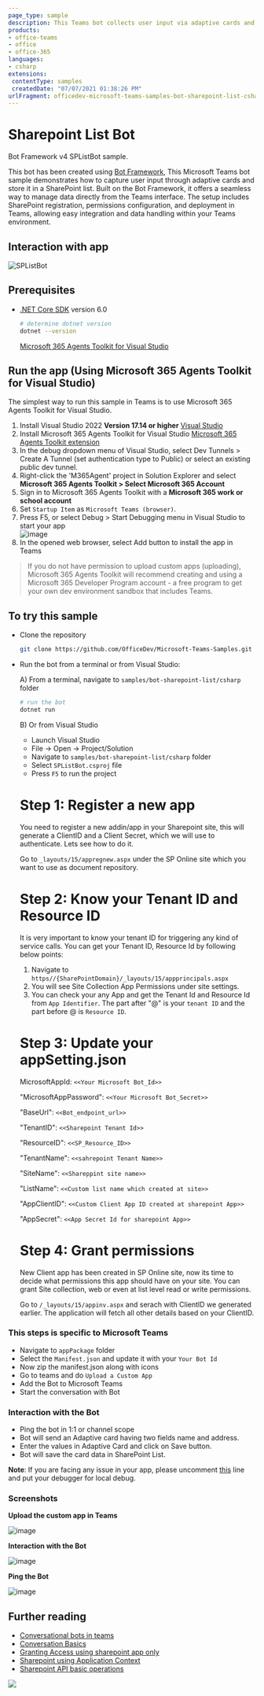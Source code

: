 ```yaml
---
page_type: sample
description: This Teams bot collects user input via adaptive cards and saves it to a SharePoint list.
products:
- office-teams
- office
- office-365
languages:
- csharp
extensions:
 contentType: samples
 createdDate: "07/07/2021 01:38:26 PM"
urlFragment: officedev-microsoft-teams-samples-bot-sharepoint-list-csharp
---
```


# Sharepoint List Bot

Bot Framework v4 SPListBot sample.

This bot has been created using [Bot Framework](https://dev.botframework.com), This Microsoft Teams bot sample demonstrates how to capture user input through adaptive cards and store it in a SharePoint list. Built on the Bot Framework, it offers a seamless way to manage data directly from the Teams interface. The setup includes SharePoint registration, permissions configuration, and deployment in Teams, allowing easy integration and data handling within your Teams environment.

## Interaction with app

![SPListBot](SPListBot/Images/Preview.gif)


## Prerequisites

- [.NET Core SDK](https://dotnet.microsoft.com/download) version 6.0

  ```bash
  # determine dotnet version
  dotnet --version
  ```

  [Microsoft 365 Agents Toolkit for Visual Studio](https://learn.microsoft.com/en-us/microsoftteams/platform/toolkit/toolkit-v4/install-teams-toolkit-vs?pivots=visual-studio-v17-7)
  
## Run the app (Using Microsoft 365 Agents Toolkit for Visual Studio)

The simplest way to run this sample in Teams is to use Microsoft 365 Agents Toolkit for Visual Studio.
1. Install Visual Studio 2022 **Version 17.14 or higher** [Visual Studio](https://visualstudio.microsoft.com/downloads/)
1. Install Microsoft 365 Agents Toolkit for Visual Studio [Microsoft 365 Agents Toolkit extension](https://learn.microsoft.com/en-us/microsoftteams/platform/toolkit/toolkit-v4/install-teams-toolkit-vs?pivots=visual-studio-v17-7)
1. In the debug dropdown menu of Visual Studio, select Dev Tunnels > Create A Tunnel (set authentication type to Public) or select an existing public dev tunnel.
1. Right-click the 'M365Agent' project in Solution Explorer and select **Microsoft 365 Agents Toolkit > Select Microsoft 365 Account**
1. Sign in to Microsoft 365 Agents Toolkit with a **Microsoft 365 work or school account**
1. Set `Startup Item` as `Microsoft Teams (browser)`.
1. Press F5, or select Debug > Start Debugging menu in Visual Studio to start your app
</br>![image](https://raw.githubusercontent.com/OfficeDev/TeamsFx/dev/docs/images/visualstudio/debug/debug-button.png)
1. In the opened web browser, select Add button to install the app in Teams
> If you do not have permission to upload custom apps (uploading), Microsoft 365 Agents Toolkit will recommend creating and using a Microsoft 365 Developer Program account - a free program to get your own dev environment sandbox that includes Teams.

## To try this sample

- Clone the repository

    ```bash
    git clone https://github.com/OfficeDev/Microsoft-Teams-Samples.git
    ```

- Run the bot from a terminal or from Visual Studio:

  A) From a terminal, navigate to `samples/bot-sharepoint-list/csharp` folder

  ```bash
  # run the bot
  dotnet run
  ```

  B) Or from Visual Studio

  - Launch Visual Studio
  - File -> Open -> Project/Solution
  - Navigate to `samples/bot-sharepoint-list/csharp` folder
  - Select `SPListBot.csproj` file
  - Press `F5` to run the project

  # Step 1: Register a new app

    You need to register a new addin/app in your Sharepoint site, this will generate a ClientID and a Client Secret,  which we will use to authenticate. Lets see how to do it.

    Go to `_layouts/15/appregnew.aspx` under the SP Online site which you want to use as document repository.

  # Step 2: Know your Tenant ID and Resource ID

    It is very important to know your tenant ID for triggering any kind of service calls.
    You can get your Tenant ID, Resource Id by following below points:
    1. Navigate to `https//{SharePointDomain}/_layouts/15/appprincipals.aspx`
    2. You will see Site Collection App Permissions under site settings.
    3. You can check your any App and get the Tenant Id and Resource Id from `App Identifier`. The   part after "@" is your `tenant ID` and the part before @ is `Resource ID`.


  # Step 3: Update your appSetting.json

  MicrosoftAppId: `<<Your Microsoft Bot_Id>>`

  "MicrosoftAppPassword": `<<Your Microsoft Bot_Secret>>`

  "BaseUrl": `<<Bot_endpoint_url>>`

  "TenantID":  `<<Sharepoint Tenant Id>>`

  "ResourceID": `<<SP_Resource_ID>>`

  "TenantName":  `<<sahrepoint Tenant Name>>`

  "SiteName":  `<<Shareppint site name>>`

  "ListName":  `<<Custom list name which created at site>>`

  "AppClientID": `<<Custom Client App ID created at sharepoint App>>`

  "AppSecret": `<<App Secret Id for sharepoint App>>` 

  # Step 4: Grant permissions
    New Client app has been created in SP Online site, now its time to decide what permissions this app should have on your site. You can grant Site collection, web or even at list level read or write permissions.

    Go to `/_layouts/15/appinv.aspx` and serach with ClientID we generated earlier. The application will fetch all other details based on your ClientID.


### This steps is specific to Microsoft Teams

- Navigate to `appPackage` folder
- Select the `Manifest.json` and update it with your `Your Bot Id`
- Now zip the manifest.json along with icons
- Go to teams and do `Upload a Custom App` 
- Add the Bot to Microsoft Teams
- Start the conversation with Bot

### Interaction with the Bot
- Ping the bot in 1:1 or channel scope
- Bot will send an Adaptive card having two fields name and address.
- Enter the values in Adaptive Card and click on Save button.
- Bot will save the card data in SharePoint List.

**Note**: If you are facing any issue in your app, please uncomment [this](https://github.com/OfficeDev/Microsoft-Teams-Samples/blob/main/samples/bot-sharepoint-list/csharp/SPListBot/AdapterWithErrorHandler.cs#L26) line and put your debugger for local debug.

### Screenshots
**Upload the custom app in Teams**

![image](SPListBot/Images/1.Install.png)

**Interaction with the Bot**

![image](SPListBot/Images/2.Installed.png)

**Ping the Bot**

![image](SPListBot/Images/3.Interaction_with_bot.png)


## Further reading
- [Conversational bots in teams](https://docs.microsoft.com/en-us/microsoftteams/platform/bots/what-are-bots)
- [Conversation Basics](https://docs.microsoft.com/en-us/microsoftteams/platform/bots/how-to/conversations/conversation-basics?tabs=dotnet)
- [Granting Access using sharepoint app only](https://docs.microsoft.com/en-us/sharepoint/dev/solution-guidance/security-apponly-azureacs)
- [Sharepoint using Application Context](https://docs.microsoft.com/en-us/sharepoint/dev/solution-guidance/security-apponly)
- [Sharepoint API basic operations](https://docs.microsoft.com/en-us/sharepoint/dev/sp-add-ins/complete-basic-operations-using-sharepoint-rest-endpoints)




<img src="https://pnptelemetry.azurewebsites.net/microsoft-teams-samples/samples/bot-sharepoint-list-csharp" />